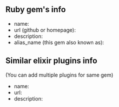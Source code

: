 
## Ruby gem's info

* name:
* url (github or homepage): 
* description:
* alias_name (this gem also known as):

## Similar elixir plugins info

(You can add multiple plugins for same gem)

* name:
* url:
* description:

